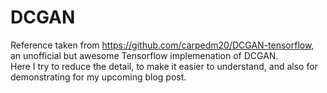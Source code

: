 # DCGAN

Reference taken from https://github.com/carpedm20/DCGAN-tensorflow, an unofficial but awesome Tensorflow implemenation of DCGAN.  
Here I try to reduce the detail, to make it easier to understand, and also for demonstrating for my upcoming blog post.
